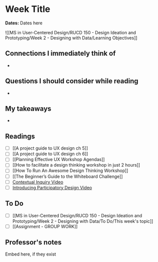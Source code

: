 # Week Title
**Dates:** Dates here

![[MS in User-Centered Design/RUCD 150 - Design Ideation and Prototyping/Week 2 - Designing with Data/Learning Objectives]]

## Connections I immediately think of
- 

## Questions I should consider while reading
- 

## My takeaways
- 


## Readings
- [ ] [[A project guide to UX design ch 5]]
- [ ] [[A project guide to UX design ch 6]]
- [ ] [[Planning Effective UX Workshop Agendas]]
- [ ] [[How to facilitate a design thinking workshop in just 2 hours]]
- [ ] [[How To Run An Awesome Design Thinking Workshop]]
- [ ] [[The Beginner’s Guide to the Whiteboard Challenge]]
- [ ] [Contextual Inquiry Video](https://www.youtube.com/watch?v=JV6br-npgfw&t=1s&ab_channel=AnnieTao)
- [ ] [Introducing Participatory Design Video](https://www.youtube.com/watch?v=U3Hn-sONiRg&t=1s&ab_channel=EdinburghLivingLab)

## To Do
- [ ] [[MS in User-Centered Design/RUCD 150 - Design Ideation and Prototyping/Week 2 - Designing with Data/To Do/This week's topic]]
- [ ] [[Assignment - GROUP WORK]]

## Professor's notes
Embed here, if they exist